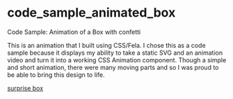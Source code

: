# code_sample_animated_box
Code Sample: Animation of a Box with confetti

This is an animation that I built using CSS/Fela.
I chose this as a code sample because it displays my ability to take a static SVG and an animation video and turn it into
a working CSS Animation component. Though a simple and short animation, there were many moving parts and so I was proud
to be able to bring this design to life.


[surprise box](https://imgur.com/a/2k6v0t9)
